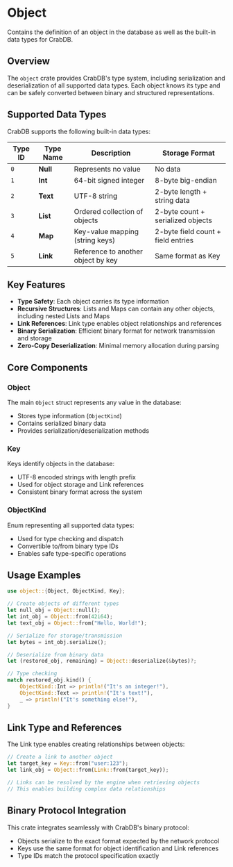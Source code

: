 # Object

Contains the definition of an object in the database as well as the built-in data types for CrabDB.

## Overview

The `object` crate provides CrabDB's type system, including serialization and deserialization of all supported data types. Each object knows its type and can be safely converted between binary and structured representations.

## Supported Data Types

CrabDB supports the following built-in data types:

| Type ID | Type Name | Description | Storage Format |
|---------|-----------|-------------|----------------|
| `0` | **Null** | Represents no value | No data |
| `1` | **Int** | 64-bit signed integer | 8-byte big-endian |
| `2` | **Text** | UTF-8 string | 2-byte length + string data |
| `3` | **List** | Ordered collection of objects | 2-byte count + serialized objects |
| `4` | **Map** | Key-value mapping (string keys) | 2-byte field count + field entries |
| `5` | **Link** | Reference to another object by key | Same format as Key |

## Key Features

- **Type Safety**: Each object carries its type information
- **Recursive Structures**: Lists and Maps can contain any other objects, including nested Lists and Maps
- **Link References**: Link type enables object relationships and references
- **Binary Serialization**: Efficient binary format for network transmission and storage
- **Zero-Copy Deserialization**: Minimal memory allocation during parsing

## Core Components

### Object
The main `Object` struct represents any value in the database:
- Stores type information (`ObjectKind`)
- Contains serialized binary data
- Provides serialization/deserialization methods

### Key
Keys identify objects in the database:
- UTF-8 encoded strings with length prefix
- Used for object storage and Link references
- Consistent binary format across the system

### ObjectKind
Enum representing all supported data types:
- Used for type checking and dispatch
- Convertible to/from binary type IDs
- Enables safe type-specific operations

## Usage Examples

```rust
use object::{Object, ObjectKind, Key};

// Create objects of different types
let null_obj = Object::null();
let int_obj = Object::from(42i64);
let text_obj = Object::from("Hello, World!");

// Serialize for storage/transmission
let bytes = int_obj.serialize();

// Deserialize from binary data
let (restored_obj, remaining) = Object::deserialize(&bytes)?;

// Type checking
match restored_obj.kind() {
    ObjectKind::Int => println!("It's an integer!"),
    ObjectKind::Text => println!("It's text!"),
    _ => println!("It's something else!"),
}
```

## Link Type and References

The Link type enables creating relationships between objects:

```rust
// Create a link to another object
let target_key = Key::from("user:123");
let link_obj = Object::from(Link::from(target_key));

// Links can be resolved by the engine when retrieving objects
// This enables building complex data relationships
```

## Binary Protocol Integration

This crate integrates seamlessly with CrabDB's binary protocol:
- Objects serialize to the exact format expected by the network protocol
- Keys use the same format for object identification and Link references
- Type IDs match the protocol specification exactly
